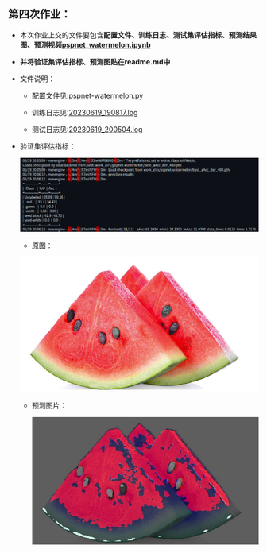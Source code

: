 ## 第四次作业：

- 本次作业上交的文件要包含**配置文件、训练日志、测试集评估指标、预测结果图、预测视频[pspnet_watermelon.ipynb](pspnet_watermelon.ipynb)**

- **并将验证集评估指标、预测图贴在readme.md中**

- 文件说明：

  - 配置文件见:[pspnet-watermelon.py](mmsegmentation/Watermelon87_Semantic_Seg_Mask/pspnet-watermelon.py)

  - 训练日志见:[20230619_190817.log](mmsegmentation/work_dirs/pspnet-watermelon/20230619_190817/20230619_190817.log)

  - 测试日志见:[20230619_200504.log](mmsegmentation/work_dirs/pspnet-watermelon/20230619_200504/20230619_200504.log)  
  

- 验证集评估指标：

  ![](watermaleon_test.png)

  - 原图：

  ![img](mmsegmentation/Watermelon87_Semantic_Seg_Mask/test_dir/1.jpg)

  - 预测图片：

    ![img](mmsegmentation/outputs/outputs.jpg)

